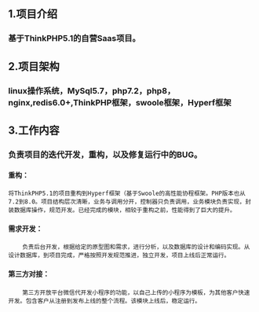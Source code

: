 ## 1.项目介绍
### 基于ThinkPHP5.1的自营Saas项目。

## 2.项目架构
### linux操作系统，MySql5.7，php7.2，php8，nginx,redis6.0+,ThinkPHP框架，swoole框架，Hyperf框架

## 3.工作内容
### 负责项目的迭代开发，重构，以及修复运行中的BUG。

#### 重构：
```
将ThinkPHP5.1的项目重构到Hyperf框架（基于Swoole的高性能协程框架。PHP版本也从7.2到8.0。项目结构层次清晰，业务与调用分开，控制器只负责调用，业务模块负责实现，封装数据库操作，规范开发。已经完成的模块，相较于重构之前，性能得到了巨大的提升。
```
#### 需求开发：
```
    负责后台开发，根据给定的原型图和需求，进行分析，以及数据库的设计和编码实现。从设计数据库，到项目完成，严格按照开发规范推进，独立开发，项目上线后正常运行。
```
#### 第三方对接：
```
    第三方开放平台微信代开发小程序的功能，以自己上传的小程序为模板，为其他客户快速开发。包含客户从注册到发布上线的整个流程。该模块上线后，稳定运行。
```
